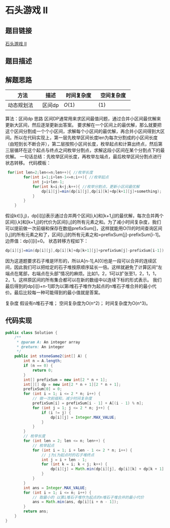 
#  石头游戏 II

## 题目链接

[石头游戏 II](https://www.lintcode.com/problem/593/?_from=collection&fromId=161)

## 题目描述

## 解题思路
| <div style="width:70pt">方法</div>  |描述 |<div style="width:70pt">时间复杂度</div> |<div style="width:70pt">空间复杂度</div>|
|---|---|---|---|
|  动态规划法 | 区间dp  | $O(1)$|$(1)$|

算法：区间dp
思路
区间DP通常用来求区间最值问题，通过合并小区间最优解来更新大区间，然后逐渐更新出答案。
要求解在一个区间上的最优解，那么就要把这个区间分割成一个个小区间，求解每个小区间的最优解，再合并小区间得到大区间。所以在代码实现上，第一层先枚举区间长度len为每次分割成的小区间长度（由短到长不断合并），第二层按照小区间长度，枚举起点和计算出终点，然后第三层循环在这个起点与终点之间枚举分割点，求解这段小区间在某个分割点下的最优解。
一句话总结：先枚举区间长度，再枚举左端点，最后枚举区间分割点进行状态转移。
代码模板：
```java
 for(int len=2;len<=n;len++){ //枚举长度
        for(int i=1;i+len-1<=n;i++){ //枚举起点
            int j=i+len-1;
            for(int k=i;k<j;k++){ //枚举分割点，更新小区间最优解
                dp[i][j]=min(dp[i][j],dp[i][k]+dp[k+1][j]+something);
            }
        }
    }
```
假设k∈[i,j)，dp[i][j]表示通过合并两个区间[i,k]和[k+1,j]的最优解，每次合并两个区间[i,k]和[k+1,j]的代价为区间[i,j]的所有元素之和。为了减小时间复杂度，我们可以提前做一次前缀和保存在数组prefixSum[]，这样就能用O(1)的时间查询区间[i,j]的所有元素之和了，区间[i,j]的所有元素之和=prefixSum[j]-prefixSum[i-1]。
边界值：dp[i][i]=0。
状态转移方程如下：
```java
dp[i][j]=min(dp[i][j],dp[i][k]+dp[k+1][j]+prefixSum[j]-prefixSum[i-1]);
```

因为这道题要求石子堆是环形的，所以A[n-1],A[0]也是一段可以合并的连续区间，因此我们可以把给定的石子堆按原顺序延长一倍。这样就避免了计算区间“左端点在尾部，右端点在头部”情况的麻烦。比如1，2，1可以扩张至1，2，1，1，2，1。这样原区间的所有集合都可以在新的数组中以连续下标的形式表示。
我们最后得到的dp[i][i+n-1]即为以第i堆石子堆作为起点的n堆石子堆合并的最小代价。最后比较每一种可能得到的最小值就是答案。

复杂度
假设有n堆石子堆；
空间复杂度为O(n^2)；
时间复杂度为O(n^3)。

## 代码实现
```java
public class Solution {
    /**
     * @param A: An integer array
     * @return: An integer
     */
    public int stoneGame2(int[] A) {
        int n = A.length;
        if (n == 0) {
            return 0;
        }
        int[] prefixSum = new int[2 * n + 1];
        int[][] dp = new int[2 * n + 1][2 * n + 1];
        prefixSum[0] = 0;
        for (int i = 1; i <= 2 * n; i++) {
            // 做一次前缀和，减少时间复杂度
            prefixSum[i] = prefixSum[i - 1] + A[(i - 1) % n];
            for (int j = 1; j <= 2 * n; j++) {
                if (i != j) {
                    dp[i][j] = Integer.MAX_VALUE;
                }
            }
        }
        // 枚举长度
        for (int len = 2; len <= n; len++) {
            // 枚举起点
            for (int i = 1; i + len - 1 <= 2 * n; i++) {
                // j为i为起点时的石子堆终点
                int j = i + len - 1;
                for (int k = i; k < j; k++) {
                    dp[i][j] = Math.min(dp[i][j], dp[i][k] + dp[k + 1][j] + prefixSum[j] - prefixSum[i - 1]);
                }
            }
        }
        int ans = Integer.MAX_VALUE;
        for (int i = 1; i <= n; i++) {
            // 取最小的 以第i堆石子堆作为起点的n堆石子堆合并的最小代价
            ans = Math.min(ans, dp[i][i + n - 1]);
        }
        return ans;
    }
}
```
